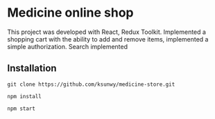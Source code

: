 # Medicine online shop

This project was developed with React, Redux Toolkit. Implemented a shopping cart with the ability to add and remove items, implemented a simple authorization. Search implemented

## Installation

```
git clone https://github.com/ksunwy/medicine-store.git

npm install

npm start
```